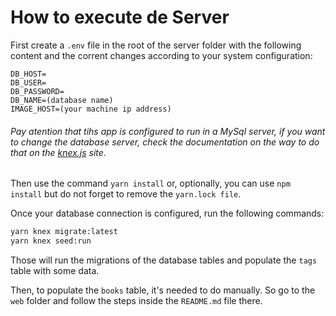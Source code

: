 # How to execute de Server

First create a `.env` file in the root of the server folder with the following content and the corrent changes according to your system configuration: 

```
DB_HOST=
DB_USER=
DB_PASSWORD=
DB_NAME=(database name)
IMAGE_HOST=(your machine ip address)
```

###### Pay atention that tihs app is configured to run in a MySql server, if you want to change the database server, check the documentation on the way to do that on the [knex.js](http://knexjs.org/) site.

Then use the command `yarn install` or, optionally, you can use `npm install` but do not forget to remove the `yarn.lock file`.

Once your database connection is configured, run the following commands:
```bash
yarn knex migrate:latest 
yarn knex seed:run
```

Those will run the migrations of the database tables and populate the `tags` table with some data.

Then, to populate the `books` table, it's needed to do manually. So go to the `web` folder and follow the steps inside the `README.md` file there.

